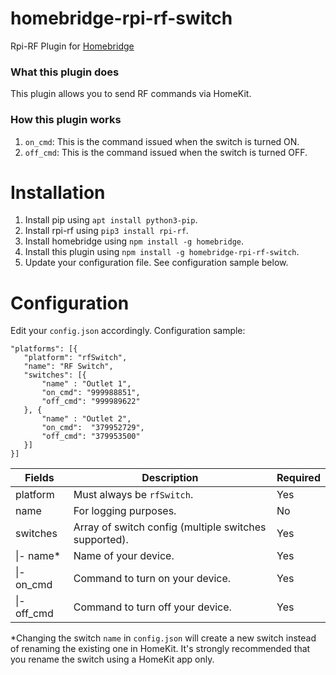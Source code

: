 # homebridge-rpi-rf-switch
Rpi-RF Plugin for [Homebridge](https://github.com/nfarina/homebridge)

### What this plugin does
This plugin allows you to send RF commands via HomeKit.

### How this plugin works
1. `on_cmd`: This is the command issued when the switch is turned ON.
2. `off_cmd`: This is the command issued when the switch is turned OFF.

# Installation
1. Install pip using `apt install python3-pip`.
2. Install rpi-rf using `pip3 install rpi-rf`.
3. Install homebridge using `npm install -g homebridge`.
4. Install this plugin using `npm install -g homebridge-rpi-rf-switch`.
5. Update your configuration file. See configuration sample below.

# Configuration
Edit your `config.json` accordingly. Configuration sample:
 ```
"platforms": [{
    "platform": "rfSwitch",
    "name": "RF Switch",
    "switches": [{
        "name" : "Outlet 1",
        "on_cmd": "999988851",
        "off_cmd": "999989622"
    }, {
        "name" : "Outlet 2",
        "on_cmd":  "379952729",
        "off_cmd": "379953500"
    }]
}]
```


| Fields             | Description                                           | Required |
|--------------------|-------------------------------------------------------|----------|
| platform           | Must always be `rfSwitch`.                            | Yes      |
| name               | For logging purposes.                                 | No       |
| switches           | Array of switch config (multiple switches supported). | Yes      |
| \|- name\*         | Name of your device.                                  | Yes      |
| \|- on_cmd         | Command to turn on your device.                       | Yes      |
| \|- off_cmd        | Command to turn off your device.                      | Yes      |

\*Changing the switch `name` in `config.json` will create a new switch instead of renaming the existing one in HomeKit. It's strongly recommended that you rename the switch using a HomeKit app only.
